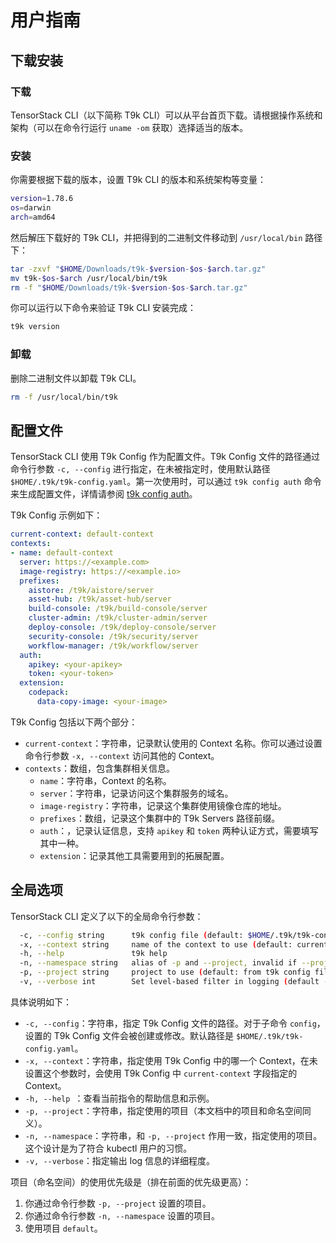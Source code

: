 # 用户指南

## 下载安装

### 下载

TensorStack CLI（以下简称 T9k CLI）可以从平台首页下载。请根据操作系统和架构（可以在命令行运行 `uname -om` 获取）选择适当的版本。

### 安装

你需要根据下载的版本，设置 T9k CLI 的版本和系统架构等变量：

``` bash
version=1.78.6
os=darwin
arch=amd64
```

然后解压下载好的 T9k CLI，并把得到的二进制文件移动到 `/usr/local/bin` 路径下：

``` bash
tar -zxvf "$HOME/Downloads/t9k-$version-$os-$arch.tar.gz"
mv t9k-$os-$arch /usr/local/bin/t9k
rm -f "$HOME/Downloads/t9k-$version-$os-$arch.tar.gz"
```

你可以运行以下命令来验证 T9k CLI 安装完成：

``` bash
t9k version
```

### 卸载

删除二进制文件以卸载 T9k CLI。

``` bash
rm -f /usr/local/bin/t9k
```

## 配置文件

TensorStack CLI 使用 T9k Config 作为配置文件。T9k Config 文件的路径通过命令行参数 `-c, --config` 进行指定，在未被指定时，使用默认路径 `$HOME/.t9k/t9k-config.yaml`。第一次使用时，可以通过 `t9k config auth` 命令来生成配置文件，详情请参阅 [t9k config auth](./command.md#auth)。

T9k Config 示例如下：

``` yaml
current-context: default-context
contexts:
- name: default-context
  server: https://<example.com>
  image-registry: https://<example.io>
  prefixes:
    aistore: /t9k/aistore/server
    asset-hub: /t9k/asset-hub/server
    build-console: /t9k/build-console/server
    cluster-admin: /t9k/cluster-admin/server
    deploy-console: /t9k/deploy-console/server
    security-console: /t9k/security/server
    workflow-manager: /t9k/workflow/server
  auth:
    apikey: <your-apikey>
    token: <your-token>
  extension:
    codepack:
      data-copy-image: <your-image>
```

T9k Config 包括以下两个部分：

* `current-context`：字符串，记录默认使用的 Context 名称。你可以通过设置命令行参数 `-x, --context` 访问其他的 Context。
* `contexts`：数组，包含集群相关信息。
    * `name`：字符串，Context 的名称。
    * `server`：字符串，记录访问这个集群服务的域名。
    * `image-registry`：字符串，记录这个集群使用镜像仓库的地址。
    * `prefixes`：数组，记录这个集群中的 T9k Servers 路径前缀。
    * `auth`：，记录认证信息，支持 `apikey` 和 `token` 两种认证方式，需要填写其中一种。
    * `extension`：记录其他工具需要用到的拓展配置。

## 全局选项

TensorStack CLI 定义了以下的全局命令行参数：

```bash
  -c, --config string      t9k config file (default: $HOME/.t9k/t9k-config.yaml)
  -x, --context string     name of the context to use (default: current-context in t9k config)
  -h, --help               t9k help
  -n, --namespace string   alias of -p and --project, invalid if --project is set by user.
  -p, --project string     project to use (default: from t9k config file)
  -v, --verbose int        Set level-based filter in logging (default -1)
```

具体说明如下：

* `-c, --config`：字符串，指定 T9k Config 文件的路径。对于子命令 `config`，设置的 T9k Config 文件会被创建或修改。默认路径是 `$HOME/.t9k/t9k-config.yaml`。
* `-x, --context`：字符串，指定使用 T9k Config 中的哪一个 Context，在未设置这个参数时，会使用 T9k Config 中 `current-context` 字段指定的 Context。
* `-h, --help `：查看当前指令的帮助信息和示例。
* `-p, --project`：字符串，指定使用的项目（本文档中的项目和命名空间同义）。
* `-n, --namespace`：字符串，和 `-p, --project` 作用一致，指定使用的项目。这个设计是为了符合 kubectl 用户的习惯。
* `-v, --verbose`：指定输出 log 信息的详细程度。

项目（命名空间）的使用优先级是（排在前面的优先级更高）：

1. 你通过命令行参数 `-p, --project` 设置的项目。
2. 你通过命令行参数 `-n, --namespace` 设置的项目。
3. 使用项目 `default`。
